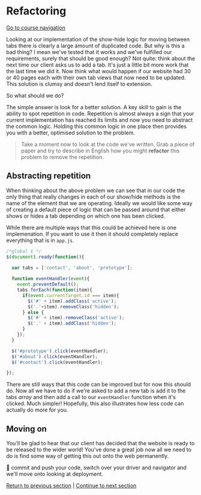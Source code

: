 Refactoring
===========

[Go to course navigation](../navigation.md)

Looking at our implementation of the show-hide logic for moving between tabs there is clearly a large amount of duplicated code. But why is this a bad thing? I mean we've tested that it works and we've fulfilled our requirements, surely that should be good enough? Not quite: think about the next time our client asks us to add a tab. It's just a little bit more work that the last time we did it. Now think what would happen if our website had 30 or 40 pages each with their own tab views that now need to be updated. This solution is clumsy and doesn't lend itself to extension.

So what should we do? 

The simple answer is look for a better solution. A key skill to gain is the ability to spot repetition in code. Repetition is almost always a sign that your current implementation has reached its limits and now you need to abstract the common logic. Holding this common logic in one place then provides you with a better, optimised solution to the problem. 

> Take a moment now to look at the code we've written. Grab a piece of paper and try to describe in English how you might **refactor** this problem to remove the repetition.

Abstracting repetition
----------------------

When thinking about the above problem we can see that in our code the only thing that really changes in each of our show/hide methods is the name of the element that we are operating. Ideally we would like some way of creating a default piece of logic that can be passed around that either shows or hides a tab depending on which one has been clicked. 

While there are multiple ways that this could be achieved here is one implemenation. If you want to use it then it should completely replace everything that is in `app.js`.

```javascript
/*global $ */
$(document).ready(function(){
  
  var tabs = ['contact', 'about', 'prototype'];

  function eventHandler(event){
    event.preventDefault();
    tabs.forEach(function(item){
      if(event.currentTarget.id === item){
        $('#' + item).addClass('active');
        $('.'+item).removeClass('hidden');
      } else {
        $('#' + item).removeClass('active');
        $('.' + item).addClass('hidden');
      }
    });
  }

  $('#prototype').click(eventHandler);
  $('#about').click(eventHandler);
  $('#contact').click(eventHandler);

});
```

There are still ways that this code can be improved but for now this should do. Now all we have to do if we're asked to add a new tab is add it to the tabs *array* and then add a call to our `eventHandler` function when it's clicked. Much simpler! Hopefully, this also illustrates how less code can actually do more for you.

Moving on
---------

You'll be glad to hear that our client has decided that the website is ready to be released to the wider world! You've done a great job now all we need to do is find some way of getting this out onto the web permanently.

:twisted_rightwards_arrows: commit and push your code, switch over your driver and navigator and we'll move onto looking at deployment.

[Return to previous section](../tasks/task6.md) | [Continue to next section](../courseSections/section13.md)
